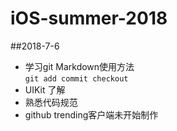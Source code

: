 # iOS-summer-2018
##2018-7-6
+ 学习git Markdown使用方法  
`git add commit checkout `
+ UIKit 了解
+ 熟悉代码规范
+ github trending客户端未开始制作
